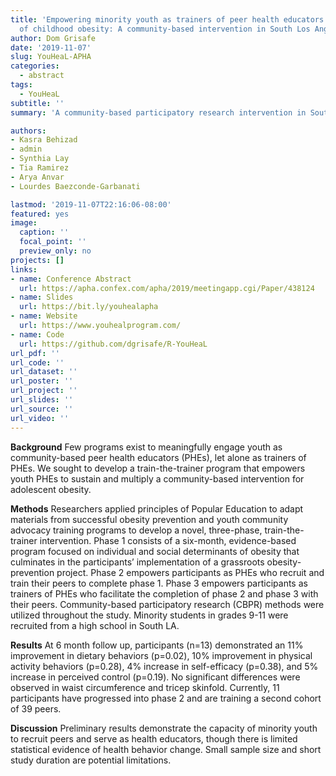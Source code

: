 ```yaml
---
title: 'Empowering minority youth as trainers of peer health educators for the prevention
  of childhood obesity: A community-based intervention in South Los Angeles'
author: Dom Grisafe
date: '2019-11-07'
slug: YouHeaL-APHA
categories:
  - abstract
tags:
  - YouHeaL
subtitle: ''
summary: 'A community-based participatory research intervention in South Los Angeles to empower high school students to develop healthy nutrition and exercise habits. Effect sizes of preliminary results were small, but in the expected directions. Data collection is expected to continue throught 2022.'

authors:
- Kasra Behizad
- admin
- Synthia Lay
- Tia Ramirez
- Arya Anvar
- Lourdes Baezconde-Garbanati

lastmod: '2019-11-07T22:16:06-08:00'
featured: yes
image:
  caption: ''
  focal_point: ''
  preview_only: no
projects: []
links:
- name: Conference Abstract
  url: https://apha.confex.com/apha/2019/meetingapp.cgi/Paper/438124
- name: Slides
  url: https://bit.ly/youhealapha
- name: Website
  url: https://www.youhealprogram.com/
- name: Code
  url: https://github.com/dgrisafe/R-YouHeaL
url_pdf: ''
url_code: ''
url_dataset: ''
url_poster: ''
url_project: ''
url_slides: ''
url_source: ''
url_video: ''
---
```


**Background**
Few programs exist to meaningfully engage youth as community-based peer health educators (PHEs), let alone as trainers of PHEs. We sought to develop a train-the-trainer program that empowers youth PHEs to sustain and multiply a community-based intervention for adolescent obesity.

**Methods**
Researchers applied principles of Popular Education to adapt materials from successful obesity prevention and youth community advocacy training programs to develop a novel, three-phase, train-the-trainer intervention. Phase 1 consists of a six-month, evidence-based program focused on individual and social determinants of obesity that culminates in the participants’ implementation of a grassroots obesity-prevention project. Phase 2 empowers participants as PHEs who recruit and train their peers to complete phase 1. Phase 3 empowers participants as trainers of PHEs who facilitate the completion of phase 2 and phase 3 with their peers. Community-based participatory research (CBPR) methods were utilized throughout the study. Minority students in grades 9-11 were recruited from a high school in South LA.

**Results**
At 6 month follow up, participants (n=13) demonstrated an 11% improvement in dietary behaviors (p=0.02), 10% improvement in physical activity behaviors (p=0.28), 4% increase in self-efficacy (p=0.38), and 5% increase in perceived control (p=0.19). No significant differences were observed in waist circumference and tricep skinfold. Currently, 11 participants have progressed into phase 2 and are training a second cohort of 39 peers.

**Discussion**
Preliminary results demonstrate the capacity of minority youth to recruit peers and serve as health educators, though there is limited statistical evidence of health behavior change. Small sample size and short study duration are potential limitations.

